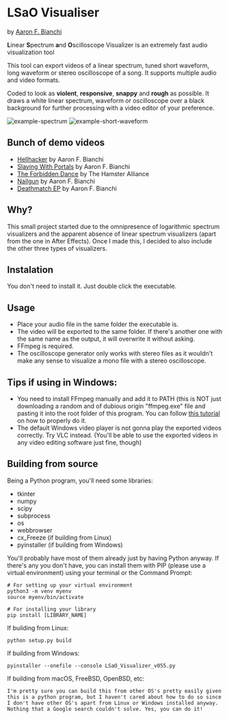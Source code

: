 # LSaO Visualiser
by [Aaron F. Bianchi](https://aaronfbianchi.github.io/) 

**L**inear **S**pectrum **a**nd **O**scilloscope Visualizer is an extremely fast audio visualization tool

This tool can export videos of a linear spectrum, tuned short waveform, long waveform or stereo oscilloscope of a song.  It supports multiple audio and video formats.

Coded to look as **violent**, **responsive**, **snappy** and **rough** as possible. It draws a white linear spectrum, waveform or oscilloscope over a black background for further processing with a video editor of your preference.

![example-spectrum](https://github.com/aaronfbianchi/LSaO/blob/main/img/example-spectrum.gif "example-spectrum")
![example-short-waveform](https://github.com/aaronfbianchi/LSaO/blob/main/img/example-short-waveform.gif "example-short-waveform")

Bunch of demo videos
---------------------
* [Hellhacker](https://www.youtube.com/watch?v=upkUpTIws48) by Aaron F. Bianchi
* [Slaying With Portals](https://www.youtube.com/watch?v=IIGqghktYas) by Aaron F. Bianchi
* [The Forbidden Dance](https://www.youtube.com/watch?v=qKTOINiTxGw) by The Hamster Alliance
* [Nailgun](https://www.youtube.com/watch?v=buWPKEcAkw8) by Aaron F. Bianchi
* [Deathmatch EP](https://www.youtube.com/watch?v=_H94n6kc204) by Aaron F. Bianchi

Why?
---------------------
This small project started due to the omnipresence of logarithmic spectrum visualizers and the apparent absence of linear spectrum visualizers (apart from the one in After Effects). Once I made this, I decided to also include the other three types of visualizers.

Instalation
---------------------
You don't need to install it. Just double click the executable.

Usage
---------------------
* Place your audio file in the same folder the executable is.
* The video will be exported to the same folder. If there's another one with the same name as the output, it will overwrite it without asking.
* FFmpeg is required.
* The oscilloscope generator only works with stereo files as it wouldn't make any sense to visualize a mono file with a stereo oscilloscope.

Tips if using in Windows:
-------------------------
* You need to install FFmpeg manually and add it to PATH (this is NOT just downloading a random and of dubious origin "ffmpeg.exe" file and pasting it into the root folder of this program. You can follow [this tutorial](https://phoenixnap.com/kb/ffmpeg-windows) on how to properly do it.
* The default Windows video player is not gonna play the exported videos correctly. Try VLC instead. (You'll be able to use the exported videos in any video editing software just fine, though)

Building from source
---------------------
Being a Python program, you'll need some libraries:
* tkinter
* numpy
* scipy
* subprocess
* os
* webbrowser
* cx_Freeze (if building from Linux)
* pyinstaller (if building from Windows)

You'll probably have most of them already just by having Python anyway. If there's any you don't have, you can install them with PIP (please use a virtual environment) using your terminal or the Command Prompt:

    # For setting up your virtual environment
    python3 -m venv myenv
    source myenv/bin/activate

    # For installing your library
    pip install [LIBRARY_NAME]

If building from Linux:

    python setup.py build

If building from Windows:

    pyinstaller --onefile --console LSaO_Visualizer_v055.py

If building from macOS, FreeBSD, OpenBSD, etc:

    I'm pretty sure you can build this from other OS's pretty easily given this is a python program, but I haven't cared about how to do so since I don't have other OS's apart from Linux or Windows installed anyway. Nothing that a Google search couldn't solve. Yes, you can do it!

